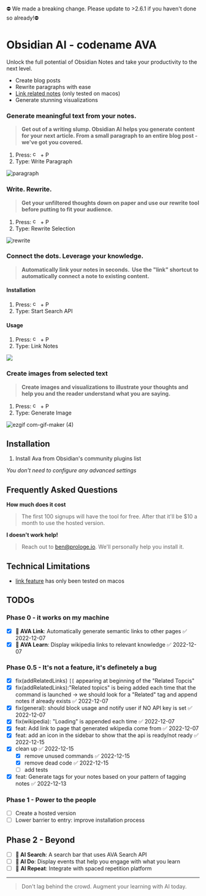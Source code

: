 
⛔️ We made a breaking change. Please update to  >2.6.1 if you haven't done so already!⛔️




# Obsidian AI - codename AVA

Unlock the full potential of Obsidian Notes and take your productivity to the next level. 
- Create blog posts
- Rewrite paragraphs with ease
- [Link related notes](https://user-images.githubusercontent.com/11430621/206806275-dfd8c5cf-ad66-4a94-89c8-ed2f3277df72.mp4) (only tested on macos)
- Generate stunning visualizations

### Generate meaningful text from your notes.
> **Get out of a writing slump. Obsidian AI helps you generate content for your next article. From a small paragraph to an entire blog post - we've got you covered.**

1. Press: <img  alt="cmd" src="https://upload.wikimedia.org/wikipedia/commons/thumb/8/8b/Looped_square_on_white_background.svg/560px-Looped_square_on_white_background.svg.png?20071209071920" width="16" height="16"> + P
2. Type: Write Paragraph




![paragraph](https://user-images.githubusercontent.com/11430621/207849826-aa59103a-3e60-47ec-85bd-45076ebf8960.gif)


### Write. Rewrite.
> **Get your unfiltered thoughts down on paper and use our rewrite tool before putting to fit your audience.**

1. Press: <img  alt="cmd" src="https://upload.wikimedia.org/wikipedia/commons/thumb/8/8b/Looped_square_on_white_background.svg/560px-Looped_square_on_white_background.svg.png?20071209071920" width="16" height="16"> + P
2. Type: Rewrite Selection



![rewrite](https://user-images.githubusercontent.com/11430621/207849873-3a6938e1-0e5e-4f8b-9809-5cd7cb85df08.gif)


### Connect the dots. Leverage your knowledge.
> **Automatically link your notes in seconds.  Use the "link" shortcut to automatically connect a note to existing content.**


#### Installation
1. Press: <img  alt="cmd" src="https://upload.wikimedia.org/wikipedia/commons/thumb/8/8b/Looped_square_on_white_background.svg/560px-Looped_square_on_white_background.svg.png?20071209071920" width="16" height="16"> + P
2. Type: Start Search API

#### Usage
1. Press: <img  alt="cmd" src="https://upload.wikimedia.org/wikipedia/commons/thumb/8/8b/Looped_square_on_white_background.svg/560px-Looped_square_on_white_background.svg.png?20071209071920" width="16" height="16"> + P
2. Type: Link Notes


![](https://d1muf25xaso8hp.cloudfront.net/https%3A%2F%2Fs3.amazonaws.com%2Fappforest_uf%2Ff1671041695384x127761232744105780%2FScreen%2520Recording%25202022-12-13%2520at%25205.15.17%2520PM.gif?w=512&h=&auto=compress&dpr=2&fit=max)

### Create images from selected text
> **Create images and visualizations to illustrate your thoughts and help you and the reader understand what you are saying.**

1. Press: <img  alt="cmd" src="https://upload.wikimedia.org/wikipedia/commons/thumb/8/8b/Looped_square_on_white_background.svg/560px-Looped_square_on_white_background.svg.png?20071209071920" width="16" height="16"> + P
2. Type: Generate Image


![ezgif com-gif-maker (4)](https://user-images.githubusercontent.com/25003283/208254052-136f3fac-3ef6-46d5-85eb-73a4d249ffdf.gif)




## Installation


1. Install Ava from Obsidian's community plugins list 

*You don't need to configure any advanced settings*


## Frequently Asked Questions

**How much does it cost**
> The first 100 signups will have the tool for free. After that it'll be $10 a month to use the hosted version.

**I doesn't work help!**

> Reach out to ben@prologe.io. We'll personally help you install it.


## Technical Limitations
- [link feature](https://user-images.githubusercontent.com/11430621/206806275-dfd8c5cf-ad66-4a94-89c8-ed2f3277df72.mp4) has only been tested on macos

## TODOs

### Phase 0 - it works on my machine
- [x] **🧙 AVA Link**: Automatically generate semantic links to other pages ✅ 2022-12-07
- [x] **🧙 AVA Learn**: Display wikipedia links to relevant knowledge ✅ 2022-12-07

### Phase 0.5 - It's not a feature, it's definetely a bug

- [x] fix(addRelatedLinks) `[[` appearing at beginning of the "Related Topcis"
- [x] fix(addRelatedLinks):"Related topics" is being added each time that the command is launched -> we should look for a "Related" tag and append notes if already exists ✅ 2022-12-07
- [x] fix(general): should block usage and notify user if  NO API key is set ✅ 2022-12-07
- [x] fix(wikipedia):  "Loading" is appended each time ✅ 2022-12-07
- [x] feat: Add link to page that generated wkipedia come from ✅ 2022-12-07
- [x] feat: add an icon in the sidebar to show that the api is ready/not ready ✅ 2022-12-15
- [x] clean up ✅ 2022-12-15
	- [x] remove unused commands ✅ 2022-12-15
	- [x] remove dead code ✅ 2022-12-15
	- [ ] add tests
- [x] feat: Generate tags for your notes based on your pattern of tagging notes ✅ 2022-12-13
	
### Phase 1 - Power to the people
- [ ] Create a hosted version
- [ ] Lower barrier to entry: improve installation process

## Phase 2 - Beyond
- [ ] **🧙 AI Search**: A search bar that uses AVA Search API
- [ ] **🧙 AI Do**: Display events that help you engage with what you learn
- [ ] 🧙 **AI Repeat**: Integrate with spaced repetition platform

----

> Don't lag behind the crowd. Augment your learning with AI today.
